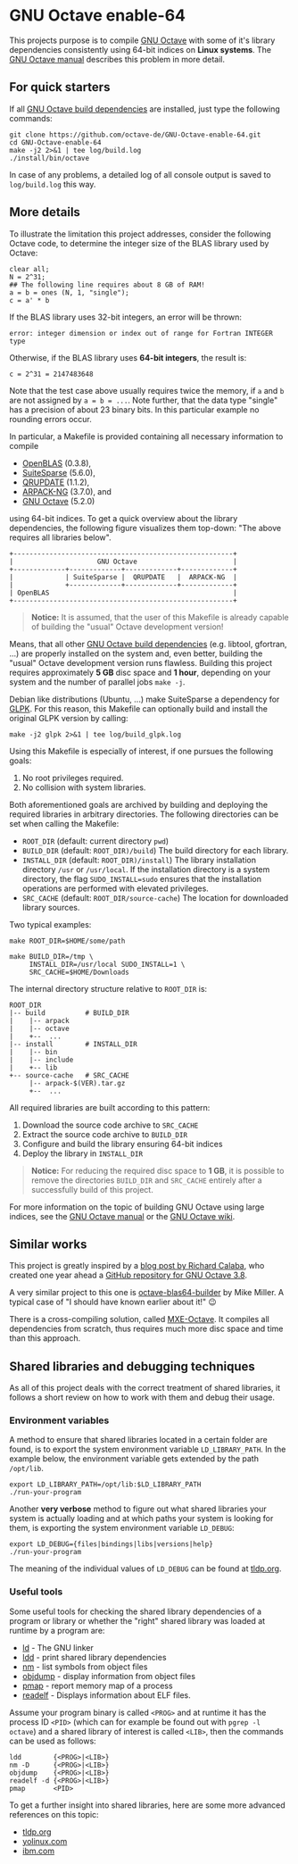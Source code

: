 # GNU Octave enable-64

This projects purpose is to compile [GNU Octave][1] with some of it's library
dependencies consistently using 64-bit indices on **Linux systems**.  The
[GNU Octave manual][3] describes this problem in more detail.


## For quick starters

If all [GNU Octave build dependencies][2] are installed, just type the
following commands:

    git clone https://github.com/octave-de/GNU-Octave-enable-64.git
    cd GNU-Octave-enable-64
    make -j2 2>&1 | tee log/build.log
    ./install/bin/octave

In case of any problems, a detailed log of all console output is saved to
`log/build.log` this way.


## More details

To illustrate the limitation this project addresses, consider the following
Octave code, to determine the integer size of the BLAS library used by Octave:

    clear all;
    N = 2^31;
    ## The following line requires about 8 GB of RAM!
    a = b = ones (N, 1, "single");
    c = a' * b

If the BLAS library uses 32-bit integers, an error will be thrown:

    error: integer dimension or index out of range for Fortran INTEGER type

Otherwise, if the BLAS library uses **64-bit integers**, the result is:

    c = 2^31 = 2147483648

Note that the test case above usually requires twice the memory, if `a` and `b`
are not assigned by `a = b = ...`.  Note further, that the data type "single"
has a precision of about 23 binary bits.  In this particular example no
rounding errors occur.

In particular, a Makefile is provided containing all necessary information to
compile

- [OpenBLAS](http://www.openblas.net) (0.3.8),
- [SuiteSparse](http://faculty.cse.tamu.edu/davis/suitesparse.html) (5.6.0),
- [QRUPDATE](https://sourceforge.net/projects/qrupdate/) (1.1.2),
- [ARPACK-NG](https://github.com/opencollab/arpack-ng) (3.7.0), and
- [GNU Octave][1] (5.2.0)

using 64-bit indices.  To get a quick overview about the library dependencies,
the following figure visualizes them top-down:  "The above requires all
libraries below".

    +-------------------------------------------------------+
    |                     GNU Octave                        |
    +-------------+-------------+-------------+-------------+
    |             | SuiteSparse |  QRUPDATE   |  ARPACK-NG  |
    |             +-------------+-------------+-------------+
    | OpenBLAS                                              |
    +-------------------------------------------------------+

> **Notice:** It is assumed, that the user of this Makefile is already
> capable of building the "usual" Octave development version!

Means, that all other [GNU Octave build dependencies][2] (e.g. libtool,
gfortran, ...) are properly installed on the system and, even better,
building the "usual" Octave development version runs flawless.  Building
this project requires approximately **5 GB** disc space and **1 hour**,
depending on your system and the number of parallel jobs `make -j`.

Debian like distributions (Ubuntu, ...) make SuiteSparse a dependency for
[GLPK](https://www.gnu.org/software/glpk/).  For this reason, this Makefile
can optionally build and install the original GLPK version by calling:

    make -j2 glpk 2>&1 | tee log/build_glpk.log

Using this Makefile is especially of interest, if one pursues the following
goals:

1. No root privileges required.
2. No collision with system libraries.

Both aforementioned goals are archived by building and deploying the required
libraries in arbitrary directories.  The following directories can be set when
calling the Makefile:

- `ROOT_DIR`    (default: current directory `pwd`)
- `BUILD_DIR`   (default: `ROOT_DIR)/build`)
  The build directory for each library.
- `INSTALL_DIR` (default: `ROOT_DIR)/install`)
  The library installation directory  `/usr` or `/usr/local`.
  If the installation directory is a system directory, the flag
  `SUDO_INSTALL=sudo` ensures that the installation operations are performed
  with elevated privileges.
- `SRC_CACHE`   (default: `ROOT_DIR/source-cache`)
  The location for downloaded library sources.

Two typical examples:

    make ROOT_DIR=$HOME/some/path

    make BUILD_DIR=/tmp \
         INSTALL_DIR=/usr/local SUDO_INSTALL=1 \
         SRC_CACHE=$HOME/Downloads

The internal directory structure relative to `ROOT_DIR` is:

    ROOT_DIR
    |-- build          # BUILD_DIR
    |    |-- arpack
    |    |-- octave
    |    +--  ...
    |-- install        # INSTALL_DIR
    |    |-- bin
    |    |-- include
    |    +-- lib
    +-- source-cache   # SRC_CACHE
         |-- arpack-$(VER).tar.gz
         +--  ...

All required libraries are built according to this pattern:

1. Download the source code archive to `SRC_CACHE`
2. Extract the source code archive to `BUILD_DIR`
3. Configure and build the library ensuring 64-bit indices
4. Deploy the library in `INSTALL_DIR`

> **Notice:** For reducing the required disc space to **1 GB**, it is
> possible to remove the directories `BUILD_DIR` and `SRC_CACHE` entirely
> after a successfully build of this project.

For more information on the topic of building GNU Octave using large indices,
see the [GNU Octave manual][3] or the [GNU Octave wiki][4].


## Similar works

This project is greatly inspired by a [blog post by Richard Calaba][7],
who created one year ahead a [GitHub repository for GNU Octave 3.8][8].

A very similar project to this one is [octave-blas64-builder][9] by
Mike Miller.  A typical case of "I should have known earlier about it!"
:wink:

There is a cross-compiling solution, called
[MXE-Octave](https://wiki.octave.org/MXE).  It compiles all dependencies from
scratch, thus requires much more disc space and time than this approach.


## Shared libraries and debugging techniques

As all of this project deals with the correct treatment of shared libraries,
it follows a short review on how to work with them and debug their usage.


### Environment variables

A method to ensure that shared libraries located in a certain folder are found,
is to export the system environment variable `LD_LIBRARY_PATH`.  In the
example below, the environment variable gets extended by the path `/opt/lib`.

    export LD_LIBRARY_PATH=/opt/lib:$LD_LIBRARY_PATH
    ./run-your-program

Another **very verbose** method to figure out what shared libraries your
system is actually loading and at which paths your system is looking for them,
is exporting the system environment variable `LD_DEBUG`:

    export LD_DEBUG={files|bindings|libs|versions|help}
    ./run-your-program

The meaning of the individual values of `LD_DEBUG` can be found at
[tldp.org][6].


### Useful tools

Some useful tools for checking the shared library dependencies of a program or
library or whether the "right" shared library was loaded at runtime by a
program are:

- [ld](http://linux.die.net/man/1/ld) - The GNU linker
- [ldd](http://linux.die.net/man/1/ldd) - print shared library dependencies
- [nm](http://linux.die.net/man/1/nm) - list symbols from object files
- [objdump](http://linux.die.net/man/1/objdump) - display information from
  object files
- [pmap](http://linux.die.net/man/1/pmap) - report memory map of a process
- [readelf](http://linux.die.net/man/1/readelf) - Displays information about
  ELF files.

Assume your program binary is called `<PROG>` and at runtime it has the process
ID `<PID>` (which can for example be found out with `pgrep -l octave`) and a
shared library of interest is called `<LIB>`, then the commands can be used as
follows:

    ldd        {<PROG>|<LIB>}
    nm -D      {<PROG>|<LIB>}
    objdump    {<PROG>|<LIB>}
    readelf -d {<PROG>|<LIB>}
    pmap       <PID>

To get a further insight into shared libraries, here are some more advanced
references on this topic:

- [tldp.org][6]
- [yolinux.com][10]
- [ibm.com][11]


[1]: https://www.gnu.org/software/octave/
[2]: https://octave.org/doc/interpreter/Build-Dependencies.html
[3]: https://octave.org/doc/interpreter/Compiling-Octave-with-64_002dbit-Indexing.html
[4]: https://wiki.octave.org/Enable_large_arrays:_Build_octave_such_that_it_can_use_arrays_larger_than_2Gb.
[5]: https://en.wikipedia.org/wiki/Soname
[6]: http://tldp.org/HOWTO/Program-Library-HOWTO/shared-libraries.html
[7]: http://calaba.tumblr.com/post/107087607479/octave-64
[8]: https://github.com/calaba/octave-3.8.2-enable-64-ubuntu-14.04
[9]: https://gitlab.com/mtmiller/octave-blas64-builder
[10]: http://www.yolinux.com/TUTORIALS/LibraryArchives-StaticAndDynamic.html
[11]: https://developer.ibm.com/tutorials/l-dynamic-libraries/
